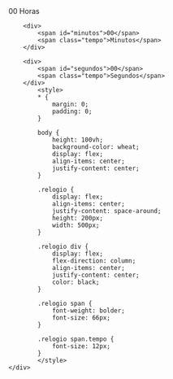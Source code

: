 <!DOCTYPE html>
<html lang="pt-br">

<head>
    <meta charset="UTF-8">
    <title>Relógio</title>
</head>

<body>
    <div class="relogio">
        <div>
            <span id="horas">00</span>
            <span class="tempo">Horas</span>
        </div>

        <div>
            <span id="minutos">00</span>
            <span class="tempo">Minutos</span>
        </div>

        <div>
            <span id="segundos">00</span>
            <span class="tempo">Segundos</span>
        </div>
            <style>
            * {
                margin: 0;
                padding: 0;
            }
            
            body {
                height: 100vh;
                background-color: wheat;
                display: flex;
                align-items: center;
                justify-content: center;
            }
            
            .relogio {
                display: flex;
                align-items: center;
                justify-content: space-around;
                height: 200px;
                width: 500px;
            }
            
            .relogio div {
                display: flex;
                flex-direction: column;
                align-items: center;
                justify-content: center;
                color: black;
            }
            
            .relogio span {
                font-weight: bolder;
                font-size: 66px;
            }
            
            .relogio span.tempo {
                font-size: 12px;
            }
            </style>   
    </div>
<script>

    const horas = document.getElementById('horas');
const minutos = document.getElementById('minutos');
const segundos = document.getElementById('segundos');

const relogio = setInterval(function time() {
    let dateToday = new Date();
    let hr = dateToday.getHours();
    let min = dateToday.getMinutes();
    let s = dateToday.getSeconds();

    if (hr < 10) hr = '0' + hr;

    if (min < 10) min = '0' + min;

    if (s < 10) s = '0' + s;

    horas.textContent = hr;
    minutos.textContent = min;
    segundos.textContent = s;

})
</script>
</body>
</html>
